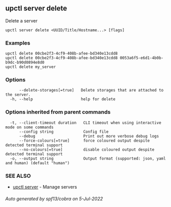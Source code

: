 ## upctl server delete

Delete a server

```
upctl server delete <UUID/Title/Hostname...> [flags]
```

### Examples

```
upctl delete 00cbe2f3-4cf9-408b-afee-bd340e13cdd8
upctl delete 00cbe2f3-4cf9-408b-afee-bd340e13cdd8 0053a6f5-e6d1-4b0b-b9dc-b90d0894e8d0
upctl delete my_server
```

### Options

```
      --delete-storages[=true]   Delete storages that are attached to the server.
  -h, --help                     help for delete
```

### Options inherited from parent commands

```
  -t, --client-timeout duration   CLI timeout when using interactive mode on some commands
      --config string             Config file
      --debug                     Print out more verbose debug logs
      --force-colours[=true]      force coloured output despite detected terminal support
      --no-colours[=true]         disable coloured output despite detected terminal support
  -o, --output string             Output format (supported: json, yaml and human) (default "human")
```

### SEE ALSO

* [upctl server](upctl_server.md)	 - Manage servers

###### Auto generated by spf13/cobra on 5-Jul-2022
